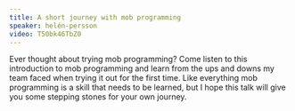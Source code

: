 ```yaml
---
title: A short journey with mob programming
speaker: helén-persson
video: T50bk46TbZ0
---
```


Ever thought about trying mob programming? Come listen to this introduction to mob programming and learn from the ups and downs my team faced when trying it out for the first time. Like everything mob programming is a skill that needs to be learned, but I hope this talk will give you some stepping stones for your own journey.
